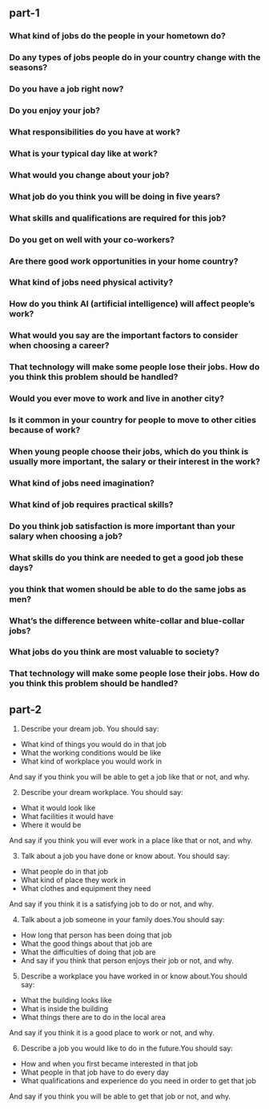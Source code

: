 ## part-1

### What kind of jobs do the people in your hometown do?

### Do any types of jobs people do in your country change with the seasons?

### Do you have a job right now?

### Do you enjoy your job?

### What responsibilities do you have at work?

### What is your typical day like at work?

### What would you change about your job?

### What job do you think you will be doing in five years?

### What skills and qualifications are required for this job?

### Do you get on well with your co-workers?

### Are there good work opportunities in your home country?

### What kind of jobs need physical activity?

### How do you think AI (artificial intelligence) will affect people’s work?

### What would you say are the important factors to consider when choosing a career?

### That technology will make some people lose their jobs. How do you think this problem should be handled?

### Would you ever move to work and live in another city?

### Is it common in your country for people to move to other cities because of work?

### When young people choose their jobs, which do you think is usually more important, the salary or their interest in the work?

### What kind of jobs need imagination?

### What kind of job requires practical skills?

### Do you think job satisfaction is more important than your salary when choosing a job?

### What skills do you think are needed to get a good job these days?

### you think that women should be able to do the same jobs as men?

### What’s the difference between white-collar and blue-collar jobs?

### What jobs do you think are most valuable to society?

### That technology will make some people lose their jobs. How do you think this problem should be handled?


## part-2

1. Describe your dream job. You should say:

- What kind of things you would do in that job
- What the working conditions would be like
- What kind of workplace you would work in

And say if you think you will be able to get a job like that or not, and why.

2. Describe your dream workplace. You should say:

- What it would look like           
- What facilities it would have
- Where it would be

And say if you think you will ever work in a place like that or not, and why.

3. Talk about a job you have done or know about. You should say:

- What people do in that job
- What kind of place they work in
- What clothes and equipment they need

And say if you think it is a satisfying job to do or not, and why.

4. Talk about a job someone in your family does.You should say:

- How long that person has been doing that job
- What the good things about that job are
- What the difficulties of doing that job are
- And say if you think that person enjoys their job or not, and why.

5. Describe a workplace you have worked in or know about.You should say:

- What the building looks like
- What is inside the building
- What things there are to do in the local area

And say if you think it is a good place to work or not, and why.

6. Describe a job you would like to do in the future.You should say:

- How and when you first became interested in that job
- What people in that job have to do every day
- What qualifications and experience do you need in order to get that job

And say if you think you will be able to get that job or not, and why.
